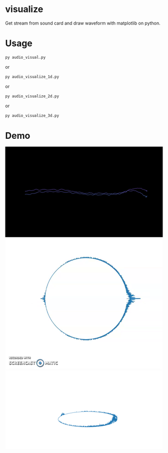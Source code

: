 # visualize
Get stream from sound card and draw waveform with matplotlib on python.

# Usage
```python
py audio_visual.py
```
or
```python
py audio_visualize_1d.py
```
or
```python
py audio_visualize_2d.py
```
or
```python
py audio_visualize_3d.py
```

# Demo

![demo1](demo/audio_visualize_1d.png)
![demo2](demo/audio_visualize_2d.png)
![demo3](demo/audio_visualize_3d.png)